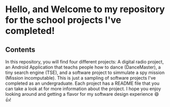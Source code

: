 # Hello, and Welcome to my repository for the school projects I've completed!

## Contents

In this repository, you will find four different projects: A digital radio project, an Android Application that teachs people how to dance (DanceMaster), a tiny search engine (TSE), and a software project to simmulate a spy mission (Mission incomputable). This is just a sampling of software projects I've completed as an undergraduate. Each project has a README file that you can take a look at for more information about the project. I hope you enjoy looking around and getting a flavor for my software design experience :smile: :thumbsup:!